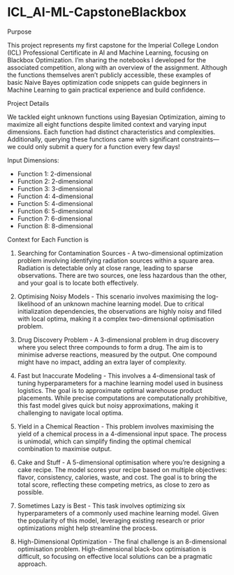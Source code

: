 # ICL_AI-ML-CapstoneBlackbox
Purpose

This project represents my first capstone for the Imperial College London (ICL) Professional Certificate in AI and Machine Learning, focusing on Blackbox Optimization. I’m sharing the notebooks I developed for the associated competition, along with an overview of the assignment. Although the functions themselves aren’t publicly accessible, these examples of basic Naive Bayes optimization code snippets can guide beginners in Machine Learning to gain practical experience and build confidence.

Project Details

We tackled eight unknown functions using Bayesian Optimization, aiming to maximize all eight functions despite limited context and varying input dimensions. Each function had distinct characteristics and complexities. Additionally, querying these functions came with significant constraints—we could only submit a query for a function every few days!

Input Dimensions:
- Function 1: 2-dimensional  
- Function 2: 2-dimensional  
- Function 3: 3-dimensional  
- Function 4: 4-dimensional  
- Function 5: 4-dimensional  
- Function 6: 5-dimensional  
- Function 7: 6-dimensional  
- Function 8: 8-dimensional  

Context for Each Function is

1. Searching for Contamination Sources - A  two-dimensional optimization problem involving identifying radiation sources within a square area. Radiation is detectable only at close range, leading to sparse observations. There are two sources, one less hazardous than the other, and your goal is to locate both effectively.

2. Optimising Noisy Models - This scenario involves maximising the log-likelihood of an unknown machine learning model. Due to critical initialization dependencies, the observations are highly noisy and filled with local optima, making it a complex two-dimensional optimisation problem.

3. Drug Discovery Problem - A 3-dimensional problem in drug discovery where you select three compounds to form a drug. The aim is to minimise adverse reactions, measured by the output. One compound might have no impact, adding an extra layer of complexity.

4. Fast but Inaccurate Modeling - This involves a 4-dimensional task of tuning hyperparameters for a machine learning model used in business logistics. The goal is to approximate optimal warehouse product placements. While precise computations are computationally prohibitive, this fast model gives quick but noisy approximations, making it challenging to navigate local optima.

5. Yield in a Chemical Reaction - This problem involves maximising the yield of a chemical process in a 4-dimensional input space. The process is unimodal, which can simplify finding the optimal chemical combination to maximise output.

6. Cake and Stuff - A  5-dimensional optimisation where you’re designing a cake recipe. The model scores your recipe based on multiple objectives: flavor, consistency, calories, waste, and cost. The goal is to bring the total score, reflecting these competing metrics, as close to zero as possible.

7. Sometimes Lazy is Best - This task involves optimizing six hyperparameters of a commonly used machine learning model. Given the popularity of this model, leveraging existing research or prior optimizations might help streamline the process.

8. High-Dimensional Optimization - The final challenge is an 8-dimensional optimisation problem. High-dimensional black-box optimisation is  difficult, so focusing on effective local solutions can be a pragmatic approach.

